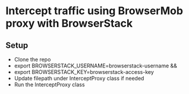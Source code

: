 # Intercept traffic using BrowserMob proxy with BrowserStack

## Setup
* Clone the repo
* export BROWSERSTACK_USERNAME=browserstack-username &&
* export BROWSERSTACK_KEY=browserstack-access-key
* Update filepath under InterceptProxy class if needed
* Run the InterceptProxy class
